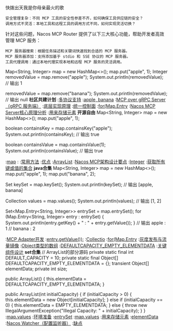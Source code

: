 快拨出天我是你母亲最火的歌

    安全管理复杂：不同 MCP 工具的安全性参差不齐，如何确保工具供应链的安全？
    调用方式不灵活：本地工具和远程工具的调用方式不同，如何实现灵活切换？

针对这些问题，Nacos MCP Router 提供了以下三大核心功能，帮助开发者高效管理 MCP 服务：

    MCP 服务器搜索：根据任务描述和关键词快速找到合适的 MCP 服务器。
    MCP 服务器添加：支持添加基于 stdio 和 SSE 协议的 MCP 服务器。
    工具代理调用：通过本地代理实现本地和远程 MCP 服务的灵活调用。

Map<String, Integer> map = new HashMap<>();
map.put("apple", 1);
Integer removedValue = map.remove("apple");
System.out.println(removedValue);  // 输出 1

removedValue = map.remove("banana");
System.out.println(removedValue);  // 输出 null
<strong>社区共建计划</strong>
:[多协议支持](https://pastebin.com/HuRqm9PY)
:[apple, banana](https://github.com/hnrhfad/zdfe/issues/5)
:[MCP over gRPC Server（gRPC 服务端）](https://rentry.org/ibeh7d88)
:[底层实现原理](https://rentry.org/wvvdzx2z)
:[统一控制面](https://rentry.org/7io4epiw)
:[for(Map.Entry](https://pastebin.com/sNUFjvtk)
:[Nacos MCP Server核心原理分析](https://pastebin.com/pvxf5ZPM)
:[用来存储元素](https://pastebin.com/GuTbstmH)
<strong>开源自由</strong>
Map<String, Integer> map = new HashMap<>();
map.put("apple", 1);

boolean containsKey = map.containsKey("apple");
System.out.println(containsKey);  // 输出 true

boolean containsValue = map.containsValue(1);
System.out.println(containsValue);  // 输出 true

:[map](https://rentry.org/y76948zh)
:[<Integer>](https://pastebin.com/eScQxWSF)
:[常用方法](https://github.com/ynpym/zds)
:[优点](https://rentry.org/f5qb8f4m)
:[ArrayList](https://github.com/sybnas/mwk)
:[Nacos MCP架构设计要点](https://rentry.org/iywagfb8)
:[Integer](https://pastebin.com/GW3AhnNS)
:[获取所有键或值的集合](https://rentry.org/aanbs5xo)
<strong>java合集</strong>
Map<String, Integer> map = new HashMap<>();
map.put("apple", 1);
map.put("banana", 2);

Set<String> keySet = map.keySet();
System.out.println(keySet);  // 输出 [apple, banana]

Collection<Integer> values = map.values();
System.out.println(values);  // 输出 [1, 2]

Set<Map.Entry<String, Integer>> entrySet = map.entrySet();
for (Map.Entry<String, Integer> entry : entrySet) {
    System.out.println(entry.getKey() + " : " + entry.getValue());
}
// 输出 apple : 1
//      banana : 2

:[MCP Adapter开发](https://rentry.org/v8abya7p)
:[entry.getValue());](https://rentry.org/b9uqeutx)
:[Collectio](https://pastebin.com/1B1SGkUS)
:[for(Map.Entry](https://github.com/ztdyl/cls)
:[灰度发布与流量镜像](https://pastebin.com/BMb7gqP4)
:[Object类型的数组](https://github.com/jmssmy)
:[DEFAULTCAPACITY_EMPTY_ELEMENTDATA](https://rentry.org/dmabzh37)
:[关键组件设计](https://pastebin.com/ANZLZa6m)
<strong>set合集</strong>
// ArrayList的部分源码
private static final int DEFAULT_CAPACITY = 10;
private static final Object[] DEFAULTCAPACITY_EMPTY_ELEMENTDATA = {};
transient Object[] elementData;
private int size;

public ArrayList() {
    this.elementData = DEFAULTCAPACITY_EMPTY_ELEMENTDATA;
}

public ArrayList(int initialCapacity) {
    if (initialCapacity > 0) {
        this.elementData = new Object[initialCapacity];
    } else if (initialCapacity == 0) {
        this.elementData = EMPTY_ELEMENTDATA;
    } else {
        throw new IllegalArgumentException("Illegal Capacity: " + initialCapacity);
    }
}
:[map.values](https://pastebin.com/Ks7NzF4z)
:[环境准备](https://rentry.org/w9hw9wmn)
:[entrySet](https://rentry.org/46b2r9za)
:[map.values](https://pastebin.com/R4hcs4q0)
:[用来存储元素](https://rentry.org/47a8yb2i)
:[elementData](https://rentry.org/mz4p33ge)
:[Nacos Watcher（配置监听器）](https://rentry.org/r9xhaer7)
:[缺点](https://rentry.org/hy4xy2e3)
